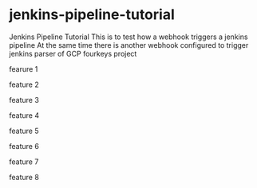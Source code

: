 # jenkins-pipeline-tutorial
Jenkins Pipeline Tutorial
 This is to test how a webhook triggers a jenkins pipeline
 At the same time there is another webhook configured to trigger jenkins parser of GCP fourkeys project

fearure 1

feature 2


feature 3

feature 4

feature 5

feature 6

feature 7

feature 8
